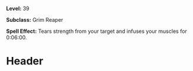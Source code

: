 <!-- TITLE: Spell: Abduction Of Strength -->
<!-- SUBTITLE:  -->

**Level:** 39

**Subclass:** Grim Reaper

**Spell Effect:** Tears strength from your target and infuses your muscles for 0:06:00.
# Header
